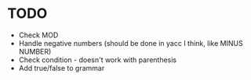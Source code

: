 # TODO
-  Check MOD
-  Handle negative numbers (should be done in yacc I think, like MINUS NUMBER)
-  Check condition - doesn't work with parenthesis
-  Add true/false to grammar